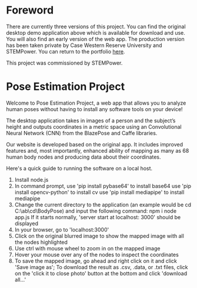 # Foreword
There are currently three versions of this project. You can find the original desktop demo application above which is available for download and use. You will also find an early version of the web app. The production version has been taken private by Case Western Reserve University and STEMPower. You can return to the portfolio [here](https://kgalvancuesta.github.io/portfolio/).

This project was commissioned by STEMPower.

# Pose Estimation Project

Welcome to Pose Estimation Project, a web app that allows you to analyze human poses without having to install any software tools on your device!

The desktop application takes in images of a person and the subject’s height and outputs coordinates in a metric space using an Convolutional Neural Network (CNN) from the BlazePose and Caffe libraries.

Our website is developed based on the original app. It includes improved features and, most importantly, enhanced ability of mapping as many as 68 human body nodes and producing data about their coordinates.

Here's a quick guide to running the software on a local host.

1. Install node.js
2. In command prompt, use 'pip install pybase64' to install base64
   use 'pip install opencv-python' to install cv
   use 'pip install mediapipe' to install mediapipe
3. Change the current directory to the application (an example would be                                     cd C:\ab\cd\BodyPose) and input the following command:
    npm i
    node app.js
    If it starts normally, 'server start at localhost: 3000' should be displayed
4. In your browser, go to 'localhost:3000' 
5. Click on the original blurred image to show the mapped image with all the nodes highlighted
6. Use ctrl with mouse wheel to zoom in on the mapped image
7. Hover your mouse over any of the nodes to inspect the coordinates
8. To save the mapped image, go ahead and right click on it and click 'Save image as'; To download the result as .csv, .data, or .txt files, click on the 'click it to close photo' button at the bottom and click 'download all...'
